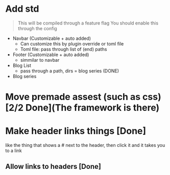 # Add std
> This will be compiled through a feature flag
> You should enable this through the config
- Navbar (Customizable + auto added)
    - Can customize this by plugin override or toml file
    - Toml file: pass through list of (end) paths
- Footer (Customizable + auto added)
    - simmilar to navbar
- Blog List
    - pass through a path, dirs = blog series (DONE)
- Blog series

# Move premade assest (such as css) [2/2 Done](The framework is there)

# Make header links things [Done]
like the thing that shows a # next to the header, then click it and it takes you to a link
## Allow links to headers [Done]
